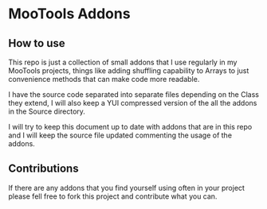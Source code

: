 MooTools Addons
===============

How to use
----------

This repo is just a collection of small addons that I use regularly in my MooTools projects, things like adding shuffling capability to Arrays to just convenience methods that can make code more readable.

I have the source code separated into separate files depending on the Class they extend, I will also keep a YUI compressed version of the all the addons in the Source directory.

I will try to keep this document up to date with addons that are in this repo and I will keep the source file updated commenting the usage of the addons.

Contributions
-------------

If there are any addons that you find yourself using often in your project please fell free to fork this project and contribute what you can.